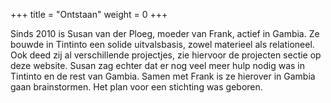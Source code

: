 +++
title = "Ontstaan"
weight = 0
+++

Sinds 2010 is Susan van der Ploeg, moeder van Frank, actief in Gambia. Ze bouwde in Tintinto een solide uitvalsbasis, zowel materieel als relationeel. Ook deed zij al verschillende projectjes, zie hiervoor de projecten sectie op deze website. Susan zag echter dat er nog veel meer hulp nodig was in Tintinto en de rest van Gambia. Samen met Frank is ze hierover in Gambia gaan brainstormen. Het plan voor een stichting was geboren.